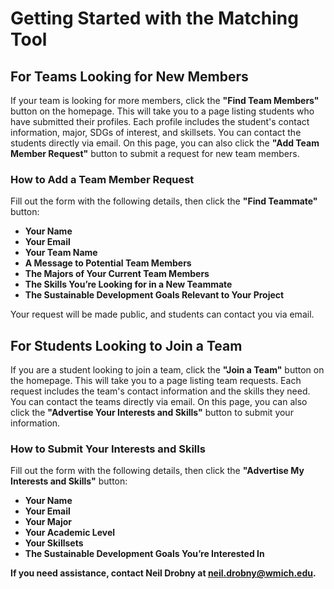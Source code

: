 # Getting Started with the Matching Tool

## For Teams Looking for New Members

If your team is looking for more members, click the **"Find Team Members"** button on the homepage. This will take you to a page listing students who have submitted their profiles. Each profile includes the student's contact information, major, SDGs of interest, and skillsets. You can contact the students directly via email. On this page, you can also click the **"Add Team Member Request"** button to submit a request for new team members.

### How to Add a Team Member Request

Fill out the form with the following details, then click the **"Find Teammate"** button:

- **Your Name**
- **Your Email**
- **Your Team Name**
- **A Message to Potential Team Members**
- **The Majors of Your Current Team Members**
- **The Skills You’re Looking for in a New Teammate**
- **The Sustainable Development Goals Relevant to Your Project**

Your request will be made public, and students can contact you via email.

## For Students Looking to Join a Team

If you are a student looking to join a team, click the **"Join a Team"** button on the homepage. This will take you to a page listing team requests. Each request includes the team's contact information and the skills they need. You can contact the teams directly via email. On this page, you can also click the **"Advertise Your Interests and Skills"** button to submit your information.

### How to Submit Your Interests and Skills

Fill out the form with the following details, then click the **"Advertise My Interests and Skills"** button:

- **Your Name**
- **Your Email**
- **Your Major**
- **Your Academic Level**
- **Your Skillsets**
- **The Sustainable Development Goals You’re Interested In**

**If you need assistance, contact Neil Drobny at neil.drobny@wmich.edu.**
